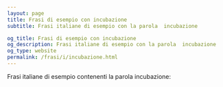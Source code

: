 ```yaml
---
layout: page
title: Frasi di esempio con incubazione 
subtitle: Frasi italiane di esempio con la parola  incubazione

og_title: Frasi di esempio con incubazione 
og_description: Frasi italiane di esempio con la parola  incubazione
og_type: website
permalink: /frasi/i/incubazione.html
---
```


Frasi italiane di esempio contenenti la parola incubazione:



